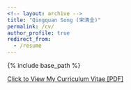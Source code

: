 ```yaml
---
<!-- layout: archive -->
title: "Qingquan Song (宋清全)"
permalink: /cv/
author_profile: true
redirect_from:
  - /resume
---
```


{% include base_path %}

[Click to View My Curriculum Vitae [PDF]](http://qqsong.github.io/files/qqsong_cv.pdf)

<!-- <embed src="http://qqsong.com/files/qqsong_cv.pdf" width="650" height="1800" type='application/pdf'> -->
